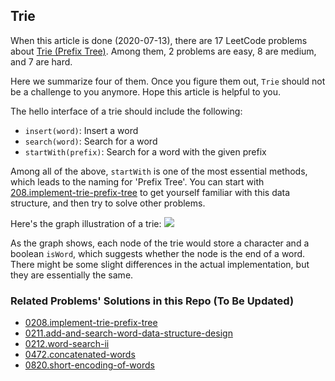 ## Trie

When this article is done (2020-07-13), there are 17 LeetCode problems about [Trie (Prefix Tree)](https://leetcode.com/tag/trie/). Among them, 2 problems are easy, 8 are medium, and 7 are hard.

Here we summarize four of them. Once you figure them out, `Trie` should not be a challenge to you anymore. Hope this article is helpful to you.

The hello interface of a trie should include the following:

- `insert(word)`: Insert a word
- `search(word)`: Search for a word
- `startWith(prefix)`: Search for a word with the given prefix

Among all of the above, `startWith` is one of the most essential methods, which leads to the naming for 'Prefix Tree'. You can start with [208.implement-trie-prefix-tree](https://leetcode.com/problems/implement-trie-prefix-tree) to get yourself familiar with this data structure, and then try to solve other problems.

Here's the graph illustration of a trie: 
![](https://tva1.sinaimg.cn/large/007S8ZIlly1ghlug6ei8jj30lg0h0wfg.jpg)

As the graph shows, each node of the trie would store a character and a boolean `isWord`, which suggests whether the node is the end of a word. There might be some slight differences in the actual implementation, but they are essentially the same.

### Related Problems' Solutions in this Repo (To Be Updated)
- [0208.implement-trie-prefix-tree](https://github.com/azl397985856/leetcode/blob/b8e8fa5f0554926efa9039495b25ed7fc158372a/problems/208.implement-trie-prefix-tree.md)
- [0211.add-and-search-word-data-structure-design](https://github.com/azl397985856/leetcode/blob/b0b69f8f11dace3a9040b54532105d42e88e6599/problems/211.add-and-search-word-data-structure-design.md)
- [0212.word-search-ii](https://github.com/azl397985856/leetcode/blob/b0b69f8f11dace3a9040b54532105d42e88e6599/problems/212.word-search-ii.md)
- [0472.concatenated-words](https://github.com/azl397985856/leetcode/blob/master/problems/472.concatenated-words.md)
- [0820.short-encoding-of-words](https://github.com/azl397985856/leetcode/blob/master/problems/820.short-encoding-of-words.md)
